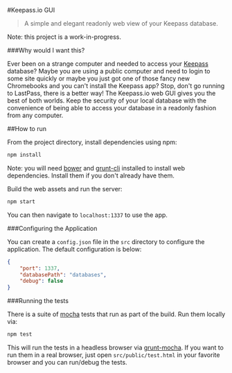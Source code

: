 #Keepass.io GUI

> A simple and elegant readonly web view of your Keepass database.

Note: this project is a work-in-progress.

###Why would I want this?

Ever been on a strange computer and needed to access your [Keepass](http://keepass.info/) database? Maybe you are using a public computer and need to login to some site quickly or maybe you just got one of those fancy new Chromebooks and you can't install the Keepass app? Stop, don't go running to LastPass, there is a better way! The Keepass.io web GUI gives you the best of both worlds. Keep the security of your local database with the convenience of being able to access your database in a readonly fashion from any computer.

##How to run

From the project directory, install dependencies using npm:

```bash
npm install
```

Note: you will need [bower](http://bower.io/) and [grunt-cli](http://gruntjs.com/getting-started) installed to install web dependencies. Install them if you don't already have them.

Build the web assets and run the server:
```bash
npm start
```

You can then navigate to `localhost:1337` to use the app.

###Configuring the Application

You can create a `config.json` file in the `src` directory to configure the application. The default configuration is below:

```json
{
	"port": 1337,
	"databasePath": "databases",
	"debug": false
}
```

###Running the tests

There is a suite of [mocha](http://mochajs.org/) tests that run as part of the build. Run them locally via:

```bash
npm test
```

This will run the tests in a headless browser via [grunt-mocha](https://github.com/kmiyashiro/grunt-mocha). If you want to run them in a real browser, just open `src/public/test.html` in your favorite browser and you can run/debug the tests.
